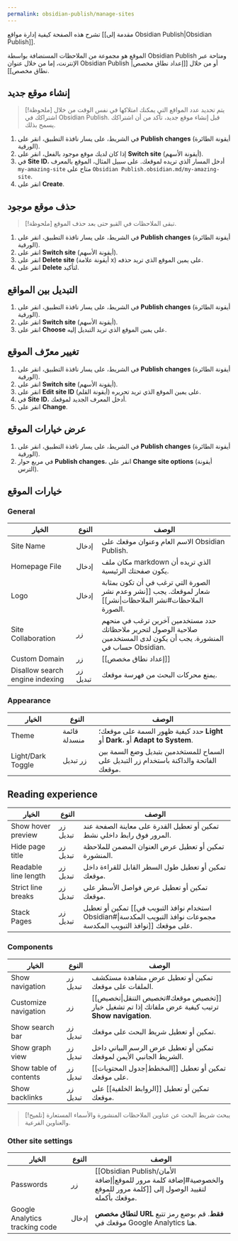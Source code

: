 ```yaml
---
permalink: obsidian-publish/manage-sites
---
```


تشرح هذه الصفحة كيفية إدارة مواقع [[مقدمة إلى Obsidian Publish|Obsidian Publish]].

الموقع هو مجموعة من الملاحظات المستضافة بواسطة Obsidian Publish ومتاحة عبر الإنترنت، إما من خلال عنوان Obsidian Publish أو من خلال [[إعداد نطاق مخصص|نطاق مخصص]].

## إنشاء موقع جديد

> [!ملحوظة] يتم تحديد عدد المواقع التي يمكنك امتلاكها في نفس الوقت من خلال اشتراكك في Obsidian Publish. قبل إنشاء موقع جديد، تأكد من أن اشتراكك يسمح بذلك.

1. في الشريط، على يسار نافذة التطبيق، انقر على **Publish changes** (أيقونة الطائرة الورقية).
2. إذا كان لديك موقع موجود بالفعل، انقر على **Switch site** (أيقونة الأسهم).
3. في **Site ID**، أدخل المسار الذي تريده لموقعك. على سبيل المثال، الموقع بالمعرف `my-amazing-site` متاح على `Obsidian Publish.obsidian.md/my-amazing-site`.
4. انقر على **Create**.

## حذف موقع موجود

> [!ملحوظة] تبقى الملاحظات في القبو حتى بعد حذف الموقع.

1. في الشريط، على يسار نافذة التطبيق، انقر على **Publish changes** (أيقونة الطائرة الورقية).
2. انقر على **Switch site** (أيقونة الأسهم).
3. انقر على **Delete site** (أيقونة علامة x) على يمين الموقع الذي تريد حذفه.
4. انقر على **Delete** لتأكيد.

## التبديل بين المواقع

1. في الشريط، على يسار نافذة التطبيق، انقر على **Publish changes** (أيقونة الطائرة الورقية).
2. انقر على **Switch site** (أيقونة الأسهم).
3. انقر على **Choose** على يمين الموقع الذي تريد التبديل إليه.

## تغيير معرّف الموقع

1. في الشريط، على يسار نافذة التطبيق، انقر على **Publish changes** (أيقونة الطائرة الورقية).
2. انقر على **Switch site** (أيقونة الأسهم).
3. انقر على **Edit site ID** (أيقونة القلم) على يمين الموقع الذي تريد تحريره.
4. في **Site ID**، أدخل المعرف الجديد لموقعك.
5. انقر على **Change**.

## عرض خيارات الموقع

1. في الشريط، على يسار نافذة التطبيق، انقر على **Publish changes** (أيقونة الطائرة الورقية).
2. في مربع حوار **Publish changes**، انقر على **Change site options** (أيقونة الترس).

## خيارات الموقع

### General

| الخيار                          | النوع    | الوصف                                                                                                                 |
| ------------------------------- | -------- | --------------------------------------------------------------------------------------------------------------------- |
| Site Name                       | إدخال    | الاسم العام وعنوان موقعك على Obsidian Publish.                                                                        |
| Homepage File                   | إدخال    | مكان ملف markdown الذي تريده أن يكون صفحتك الرئيسية.                                                                  |
| Logo                            | إدخال    | الصورة التي ترغب في أن تكون بمثابة شعار لموقعك. يجب  [[نشر وعدم نشر الملاحظات#نشر الملاحظات\|نشر]] الصورة.            |
| Site Collaboration              | زر       | حدد مستخدمين آخرين ترغب في منحهم صلاحية الوصول لتحرير ملاحظاتك المنشورة. يجب أن يكون لدى المستخدمين حساب في Obsidian. |
| Custom Domain                   | زر       | [[إعداد نطاق مخصص]]                                                                                                   |
| Disallow search engine indexing | زر تبديل | يمنع محركات البحث من فهرسة موقعك.                                                                                     |

### Appearance

| الخيار            | النوع        | الوصف                                                                                  |
| ----------------- | ------------ | -------------------------------------------------------------------------------------- |
| Theme             | قائمة منسدلة | حدد كيفية ظهور السمة على موقعك؛ **Light** أو **Dark**، أو **Adapt to System**.         |
| Light/Dark Toggle | زر تبديل     | السماح للمستخدمين بتبديل وضع السمة بين الفاتحة والداكنة باستخدام زر التبديل على موقعك. |

## Reading experience

| الخيار               | النوع    | الوصف                                                                                                                |
| -------------------- | -------- | -------------------------------------------------------------------------------------------------------------------- |
| Show hover preview   | زر تبديل | تمكين أو تعطيل القدرة على معاينة الصفحة  عند المرور فوق رابط داخلي نشط.                                              |
| Hide page title      | زر تبديل | تمكين أو تعطيل عرض العنوان المضمن للملاحظة المنشورة.                                                                 |
| Readable line length | زر تبديل | تمكين أو تعطيل طول السطر القابل للقراءة داخل موقعك.                                                                  |
| Strict line breaks   | زر تبديل | تمكين أو تعطيل عرض فواصل الأسطر على موقعك.                                                                           |
| Stack Pages          | زر تبديل | تمكين أو تعطيل [[استخدام نوافذ التبويب في Obsidian#مجموعات نوافذ التبويب المكدسة\|نوافذ التبويب المكدسة]] على موقعك. |

### Components

| الخيار                 | النوع    | الوصف                                                                                             |
| ---------------------- | -------- | ------------------------------------------------------------------------------------------------- |
| Show navigation        | زر تبديل | تمكين أو تعطيل عرض مشاهدة مستكشف الملفات على موقعك.                                               |
| Customize navigation   | زر       | [[تخصيص موقعك#تخصيص التنقل\|تخصيص]] ترتيب كيفية عرض ملفاتك إذا تم تشغيل خيار **Show navigation**. |
| Show search bar        | زر تبديل | تمكين أو تعطيل شريط البحث على موقعك.                                                              |
| Show graph view        | زر تبديل | تمكين أو تعطيل عرض الرسم البياني داخل الشريط الجانبي الأيمن لموقعك.                               |
| Show table of contents | زر تبديل | تمكين أو تعطيل [[المخطط\|جدول المحتويات]] على موقعك.                                              |
| Show backlinks         | زر تبديل | تمكين أو تعطيل [[الروابط الخلفية]] على موقعك.                                                     |

> [!تلميح] يبحث شريط البحث عن عناوين الملاحظات المنشورة والأسماء المستعارة والعناوين الفرعية.

### Other site settings

| الخيار                         | النوع | الوصف                                                                                                                |
| ------------------------------ | ----- | -------------------------------------------------------------------------------------------------------------------- |
| Passwords                      | زر    | [[Obsidian Publish/الأمان والخصوصية#إضافة كلمة مرور للموقع\|إضافة كلمة مرور للموقع]] لتقييد الوصول إلى موقعك بأكمله. |
| Google Analytics tracking code | إدخال | **لنطاق مخصص URL فقط**. قم بوضع رمز تتبع موقعك في Google Analytics هنا.                                              |
